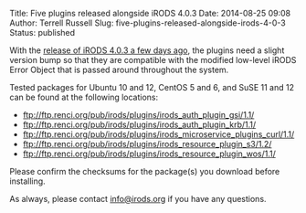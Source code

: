 Title: Five plugins released alongside iRODS 4.0.3
Date: 2014-08-25 09:08
Author: Terrell Russell
Slug: five-plugins-released-alongside-irods-4-0-3
Status: published

With the [release of iRODS 4.0.3 a few days
ago](http://irods.org/2014/08/irods-4-0-3-released/), the plugins need a
slight version bump so that they are compatible with the modified
low-level iRODS Error Object that is passed around throughout the
system.

Tested packages for Ubuntu 10 and 12, CentOS 5 and 6, and SuSE 11 and 12
can be found at the following locations:

-   <ftp://ftp.renci.org/pub/irods/plugins/irods_auth_plugin_gsi/1.1/>
-   <ftp://ftp.renci.org/pub/irods/plugins/irods_auth_plugin_krb/1.1/>
-   <ftp://ftp.renci.org/pub/irods/plugins/irods_microservice_plugins_curl/1.1/>
-   <ftp://ftp.renci.org/pub/irods/plugins/irods_resource_plugin_s3/1.2/>
-   <ftp://ftp.renci.org/pub/irods/plugins/irods_resource_plugin_wos/1.1/>

Please confirm the checksums for the package(s) you download before
installing.

As always, please contact <info@irods.org> if you have any questions.
